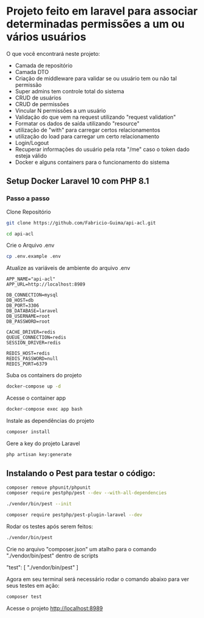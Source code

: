 # Projeto feito em laravel para associar determinadas permissões a um ou vários usuários
O que você encontrará neste projeto:
- Camada de repositório
- Camada DTO
- Criação de middleware para validar se ou usuário tem ou não tal permissão
- Super admins tem controle total do sistema
- CRUD de usuários
- CRUD de permissões
- Vincular N permissões a um usuário
- Validação do que vem na request utilizando "request validation"
- Formatar os dados de saída utilizando "resource"
- utilização de "with" para carregar certos relacionamentos
- utilização do load para carregar um certo relacionamento
- Login/Logout
- Recuperar informações do usuário pela rota "/me" caso o token dado esteja válido
- Docker e alguns containers para o funcionamento do sistema

## Setup Docker Laravel 10 com PHP 8.1

### Passo a passo

Clone Repositório

```sh
git clone https://github.com/Fabricio-Guima/api-acl.git
```

```sh
cd api-acl
```

Crie o Arquivo .env

```sh
cp .env.example .env
```

Atualize as variáveis de ambiente do arquivo .env

```dosini
APP_NAME="api-acl"
APP_URL=http://localhost:8989

DB_CONNECTION=mysql
DB_HOST=db
DB_PORT=3306
DB_DATABASE=laravel
DB_USERNAME=root
DB_PASSWORD=root

CACHE_DRIVER=redis
QUEUE_CONNECTION=redis
SESSION_DRIVER=redis

REDIS_HOST=redis
REDIS_PASSWORD=null
REDIS_PORT=6379
```

Suba os containers do projeto

```sh
docker-compose up -d
```

Acesse o container app

```sh
docker-compose exec app bash
```

Instale as dependências do projeto

```sh
composer install
```

Gere a key do projeto Laravel

```sh
php artisan key:generate
```

## Instalando o Pest para testar o código:
```sh
composer remove phpunit/phpunit
composer require pestphp/pest --dev --with-all-dependencies
```

```sh
./vendor/bin/pest --init
```

```sh
composer require pestphp/pest-plugin-laravel --dev
```
Rodar os testes após serem feitos:
```sh
./vendor/bin/pest
```
Crie no arquivo "composer.json" um atalho para o comando "./vendor/bin/pest" dentro de scripts

"test": [
            "./vendor/bin/pest"
        ]

Agora em seu terminal será necessário rodar o comando abaixo para ver seus testes em ação:
```sh
composer test
```

Acesse o projeto
[http://localhost:8989](http://localhost:8989)

